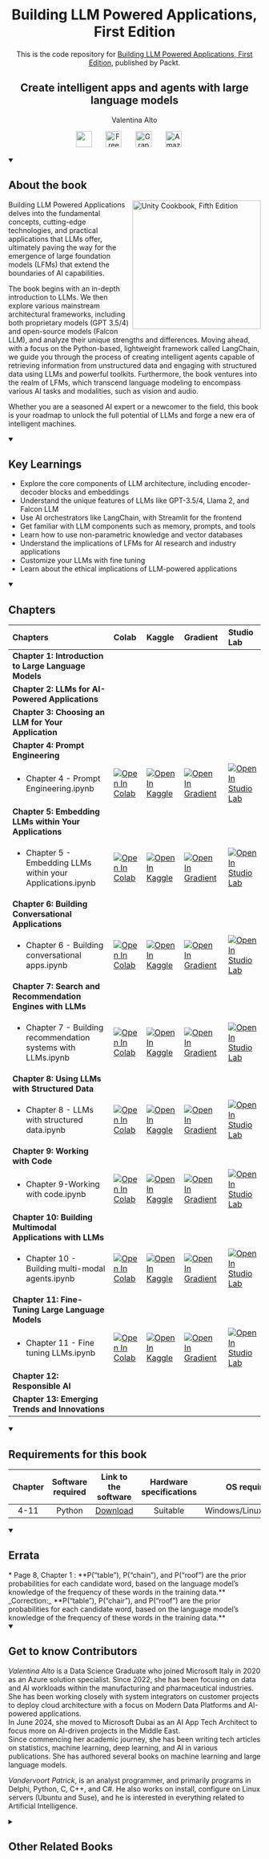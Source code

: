 <h1 align="center">
Building LLM Powered  Applications, First Edition</h1>
<p align="center">This is the code repository for <a href ="https://www.packtpub.com/en-us/product/building-llm-powered--applications-first-edition/9781835462317"> Building LLM Powered  Applications, First Edition</a>, published by Packt.
</p>

<h2 align="center">
Create intelligent apps and agents with large language models
</h2>
<p align="center">
Valentina Alto</p>

<p align="center">
   <a href="https://packt.link/llm" alt="Discord" title="Learn more on the Discord server"><img width="32px" src="https://cliply.co/wp-content/uploads/2021/08/372108630_DISCORD_LOGO_400.gif"/></a>
  &#8287;&#8287;&#8287;&#8287;&#8287;
  <a href="https://packt.link/free-ebook/9781835462317"><img width="32px" alt="Free PDF" title="Free PDF" src="https://cdn-icons-png.flaticon.com/512/4726/4726010.png"/></a>
 &#8287;&#8287;&#8287;&#8287;&#8287;
  <a href="https://packt.link/gbp/9781835462317"><img width="32px" alt="Graphic Bundle" title="Graphic Bundle" src="https://cdn-icons-png.flaticon.com/512/2659/2659360.png"/></a>
  &#8287;&#8287;&#8287;&#8287;&#8287;
   <a href="https://www.amazon.in/Building-LLM-Apps-Intelligent-Language-ebook/dp/B0CMD2W6Q5/"><img width="32px" alt="Amazon" title="Get your copy" src="https://cdn-icons-png.flaticon.com/512/15466/15466027.png"/></a>
  &#8287;&#8287;&#8287;&#8287;&#8287;
</p>
<details open> 
  <summary><h2>About the book</summary>
<a href="https://www.packtpub.com/product/unity-cookbook-fifth-edition/9781805123026">
<img src="https://content.packt.com/B21714/cover_image_small.jpg" alt="Unity Cookbook, Fifth Edition" height="256px" align="right">
</a>

Building LLM Powered Applications delves into the fundamental concepts, cutting-edge technologies, and practical applications that LLMs offer, ultimately paving the way for the emergence of large foundation models (LFMs) that extend the boundaries of AI capabilities.

The book begins with an in-depth introduction to LLMs. We then explore various mainstream architectural frameworks, including both proprietary models (GPT 3.5/4) and open-source models (Falcon LLM), and analyze their unique strengths and differences. Moving ahead, with a focus on the Python-based, lightweight framework called LangChain, we guide you through the process of creating intelligent agents capable of retrieving information from unstructured data and engaging with structured data using LLMs and powerful toolkits. Furthermore, the book ventures into the realm of LFMs, which transcend language modeling to encompass various AI tasks and modalities, such as vision and audio.

Whether you are a seasoned AI expert or a newcomer to the field, this book is your roadmap to unlock the full potential of LLMs and forge a new era of intelligent machines.
</details>
<details open> 
  <summary><h2>Key Learnings</summary>
<ul>

<li>Explore the core components of LLM architecture, including encoder-decoder blocks and embeddings</li>

<li>Understand the unique features of LLMs like GPT-3.5/4, Llama 2, and Falcon LLM</li>

<li>Use AI orchestrators like LangChain, with Streamlit for the frontend</li>

<li>Get familiar with LLM components such as memory, prompts, and tools</li>

<li>Learn how to use non-parametric knowledge and vector databases</li>

<li>Understand the implications of LFMs for AI research and industry applications</li>

<li>Customize your LLMs with fine tuning</li>

<li>Learn about the ethical implications of LLM-powered applications</li>

</ul>

  </details>

<details open> 
  <summary><h2>Chapters</summary>


| Chapters | Colab | Kaggle | Gradient | Studio Lab |
| :-------- | :-------- | :------- | :-------- | :-------- |
| **Chapter 1: Introduction to Large Language Models** | | | | |
| **Chapter 2: LLMs for AI-Powered Applications** | | | | |
| **Chapter 3: Choosing an LLM for Your Application** | | | | |
| **Chapter 4: Prompt Engineering** | | | | |
| <ul><li>Chapter 4 - Prompt Engineering.ipynb</li></ul> | <a href="https://colab.research.google.com/github/PacktPublishing/Building-LLM-Powered-Applications/blob/main/Chapter 4 - Prompt Engineering.ipynb"><img src="https://colab.research.google.com/assets/colab-badge.svg" alt="Open In Colab"></a><br> | <a href="https://www.kaggle.com/kernels/welcome?src=https://github.com/PacktPublishing/Building-LLM-Powered-Applications/blob/main/Chapter 4 - Prompt Engineering.ipynb"><img src="https://kaggle.com/static/images/open-in-kaggle.svg" alt="Open In Kaggle"></a><br> | <a href="https://gradient.run/notebook/github.com/PacktPublishing/Building-LLM-Powered-Applications/blob/main/Chapter 4 - Prompt Engineering.ipynb"><img src="https://assets.paperspace.io/img/gradient-badge.svg" alt="Open In Gradient"></a><br> | <a href="https://studiolab.sagemaker.aws/import/github/PacktPublishing/Building-LLM-Powered-Applications/blob/main/Chapter 4 - Prompt Engineering.ipynb"><img src="https://studiolab.sagemaker.aws/studiolab.svg" alt="Open In Studio Lab"></a><br> |
| **Chapter 5:  Embedding LLMs within Your Applications** | | | | |
| <ul><li>Chapter 5 - Embedding LLMs within your Applications.ipynb</li></ul> | <a href="https://colab.research.google.com/github/PacktPublishing/Building-LLM-Powered-Applications/blob/main/Chapter 5 - Embedding LLMs within your Applications.ipynb"><img src="https://colab.research.google.com/assets/colab-badge.svg" alt="Open In Colab"></a><br> | <a href="https://www.kaggle.com/kernels/welcome?src=https://github.com/PacktPublishing/Building-LLM-Powered-Applications/blob/main/Chapter 5 - Embedding LLMs within your Applications.ipynb"><img src="https://kaggle.com/static/images/open-in-kaggle.svg" alt="Open In Kaggle"></a><br> | <a href="https://gradient.run/notebook/github.com/PacktPublishing/Building-LLM-Powered-Applications/blob/main/Chapter 5 - Embedding LLMs within your Applications.ipynb"><img src="https://assets.paperspace.io/img/gradient-badge.svg" alt="Open In Gradient"></a><br> | <a href="https://studiolab.sagemaker.aws/import/github/PacktPublishing/Building-LLM-Powered-Applications/blob/main/Chapter 5 - Embedding LLMs within your Applications.ipynb"><img src="https://studiolab.sagemaker.aws/studiolab.svg" alt="Open In Studio Lab"></a><br> |
| **Chapter 6: Building Conversational Applications** | | | | |
| <ul><li>Chapter 6 - Building conversational apps.ipynb</li></ul> | <a href="https://colab.research.google.com/github/PacktPublishing/Building-LLM-Powered-Applications/blob/main/Chapter 6 - Building conversational apps.ipynb"><img src="https://colab.research.google.com/assets/colab-badge.svg" alt="Open In Colab"></a><br> | <a href="https://www.kaggle.com/kernels/welcome?src=https://github.com/PacktPublishing/Building-LLM-Powered-Applications/blob/main/Chapter 6 - Building conversational apps.ipynb"><img src="https://kaggle.com/static/images/open-in-kaggle.svg" alt="Open In Kaggle"></a><br> | <a href="https://gradient.run/notebook/github.com/PacktPublishing/Building-LLM-Powered-Applications/blob/main/Chapter 6 - Building conversational apps.ipynb"><img src="https://assets.paperspace.io/img/gradient-badge.svg" alt="Open In Gradient"></a><br> | <a href="https://studiolab.sagemaker.aws/import/github/PacktPublishing/Building-LLM-Powered-Applications/blob/main/Chapter 6 - Building conversational apps.ipynb"><img src="https://studiolab.sagemaker.aws/studiolab.svg" alt="Open In Studio Lab"></a><br> |
| **Chapter 7: Search and Recommendation Engines with LLMs** | | | | |
| <ul><li>Chapter 7 - Building recommendation systems with LLMs.ipynb</li></ul> | <a href="https://colab.research.google.com/github/PacktPublishing/Building-LLM-Powered-Applications/blob/main/Chapter 7 - Building recommendation systems with LLMs.ipynb"><img src="https://colab.research.google.com/assets/colab-badge.svg" alt="Open In Colab"></a><br> | <a href="https://www.kaggle.com/kernels/welcome?src=https://github.com/PacktPublishing/Building-LLM-Powered-Applications/blob/main/Chapter 7 - Building recommendation systems with LLMs.ipynb"><img src="https://kaggle.com/static/images/open-in-kaggle.svg" alt="Open In Kaggle"></a><br> | <a href="https://gradient.run/notebook/github.com/PacktPublishing/Building-LLM-Powered-Applications/blob/main/Chapter 7 - Building recommendation systems with LLMs.ipynb"><img src="https://assets.paperspace.io/img/gradient-badge.svg" alt="Open In Gradient"></a><br> | <a href="https://studiolab.sagemaker.aws/import/github/PacktPublishing/Building-LLM-Powered-Applications/blob/main/Chapter 7 - Building recommendation systems with LLMs.ipynb"><img src="https://studiolab.sagemaker.aws/studiolab.svg" alt="Open In Studio Lab"></a><br> |
| **Chapter 8: Using LLMs with Structured Data** | | | | |
| <ul><li>Chapter 8 - LLMs with structured data.ipynb</li></ul> | <a href="https://colab.research.google.com/github/PacktPublishing/Building-LLM-Powered-Applications/blob/main/Chapter 8 - LLMs with structured data.ipynb"><img src="https://colab.research.google.com/assets/colab-badge.svg" alt="Open In Colab"></a><br> | <a href="https://www.kaggle.com/kernels/welcome?src=https://github.com/PacktPublishing/Building-LLM-Powered-Applications/blob/main/Chapter 8 - LLMs with structured data.ipynb"><img src="https://kaggle.com/static/images/open-in-kaggle.svg" alt="Open In Kaggle"></a><br> | <a href="https://gradient.run/notebook/github.com/PacktPublishing/Building-LLM-Powered-Applications/blob/main/Chapter 8 - LLMs with structured data.ipynb"><img src="https://assets.paperspace.io/img/gradient-badge.svg" alt="Open In Gradient"></a><br> | <a href="https://studiolab.sagemaker.aws/import/github/PacktPublishing/Building-LLM-Powered-Applications/blob/main/Chapter 8 - LLMs with structured data.ipynb"><img src="https://studiolab.sagemaker.aws/studiolab.svg" alt="Open In Studio Lab"></a><br> |
| **Chapter 9: Working with Code** | | | | |
| <ul><li>Chapter 9-Working with code.ipynb</li></ul> | <a href="https://colab.research.google.com/github/PacktPublishing/Building-LLM-Powered-Applications/blob/main/Chapter 9-Working with code.ipynb"><img src="https://colab.research.google.com/assets/colab-badge.svg" alt="Open In Colab"></a><br> | <a href="https://www.kaggle.com/kernels/welcome?src=https://github.com/PacktPublishing/Building-LLM-Powered-Applications/blob/main/Chapter 9-Working with code.ipynb"><img src="https://kaggle.com/static/images/open-in-kaggle.svg" alt="Open In Kaggle"></a><br> | <a href="https://gradient.run/notebook/github.com/PacktPublishing/Building-LLM-Powered-Applications/blob/main/Chapter 9-Working with code.ipynb"><img src="https://assets.paperspace.io/img/gradient-badge.svg" alt="Open In Gradient"></a><br> | <a href="https://studiolab.sagemaker.aws/import/github/PacktPublishing/Building-LLM-Powered-Applications/blob/main/Chapter 9-Working with code.ipynb"><img src="https://studiolab.sagemaker.aws/studiolab.svg" alt="Open In Studio Lab"></a><br> |
| **Chapter 10:  Building Multimodal Applications with LLMs** | | | | |
| <ul><li>Chapter 10 - Building multi-modal agents.ipynb</li></ul> | <a href="https://colab.research.google.com/github/PacktPublishing/Building-LLM-Powered-Applications/blob/main/Chapter 10 - Building multi-modal agents.ipynb"><img src="https://colab.research.google.com/assets/colab-badge.svg" alt="Open In Colab"></a><br> | <a href="https://www.kaggle.com/kernels/welcome?src=https://github.com/PacktPublishing/Building-LLM-Powered-Applications/blob/main/Chapter 10 - Building multi-modal agents.ipynb"><img src="https://kaggle.com/static/images/open-in-kaggle.svg" alt="Open In Kaggle"></a><br> | <a href="https://gradient.run/notebook/github.com/PacktPublishing/Building-LLM-Powered-Applications/blob/main/Chapter 10 - Building multi-modal agents.ipynb"><img src="https://assets.paperspace.io/img/gradient-badge.svg" alt="Open In Gradient"></a><br> | <a href="https://studiolab.sagemaker.aws/import/github/PacktPublishing/Building-LLM-Powered-Applications/blob/main/Chapter 10 - Building multi-modal agents.ipynb"><img src="https://studiolab.sagemaker.aws/studiolab.svg" alt="Open In Studio Lab"></a><br> |
| **Chapter 11:  Fine-Tuning Large Language Models** | | | | |
| <ul><li>Chapter 11 - Fine tuning LLMs.ipynb</li></ul> | <a href="https://colab.research.google.com/github/PacktPublishing/Building-LLM-Powered-Applications/blob/main/Chapter 11 - Fine tuning LLMs.ipynb"><img src="https://colab.research.google.com/assets/colab-badge.svg" alt="Open In Colab"></a><br> | <a href="https://www.kaggle.com/kernels/welcome?src=https://github.com/PacktPublishing/Building-LLM-Powered-Applications/blob/main/Chapter 11 - Fine tuning LLMs.ipynb"><img src="https://kaggle.com/static/images/open-in-kaggle.svg" alt="Open In Kaggle"></a><br> | <a href="https://gradient.run/notebook/github.com/PacktPublishing/Building-LLM-Powered-Applications/blob/main/Chapter 11 - Fine tuning LLMs.ipynb"><img src="https://assets.paperspace.io/img/gradient-badge.svg" alt="Open In Gradient"></a><br> | <a href="https://studiolab.sagemaker.aws/import/github/PacktPublishing/Building-LLM-Powered-Applications/blob/main/Chapter 11 - Fine tuning LLMs.ipynb"><img src="https://studiolab.sagemaker.aws/studiolab.svg" alt="Open In Studio Lab"></a><br> |
| **Chapter 12: Responsible AI** | | | | |
| **Chapter 13: Emerging Trends and Innovations** | | | | |






</details>


<details open> 
  <summary><h2>Requirements for this book</summary>

  | Chapter | Software required    | Link to the software    | Hardware specifications    | OS required    |
| :---:  | :---: | :---: |:---: | :---: |
| 4-11 | Python  | [Download](https://www.python.org/downloads/)   | Suitable |  Windows/Linux/MacOS | 

</details>

<details open> 
  <summary><h2>Errata</summary>
* Page 8, Chapter 1 : **P(“table”), P(“chain”), and P(“roof”) are the prior probabilities for each candidate word, based on the language model’s knowledge of the frequency of these words in the training data.**
_Correction:_ **P(“table”), P(“chair”), and P(“roof”) are the prior probabilities for each candidate word, based on the language model’s knowledge of the frequency of these words in the training data.**

</details>
    


<details open> 
  <summary><h2>Get to know Contributors</h2></summary>

_Valentina Alto_ is a Data Science Graduate who joined Microsoft Italy in 2020 as an Azure solution specialist. Since 2022, she has been focusing on data and AI workloads within the manufacturing and pharmaceutical industries. She has been working closely with system integrators on customer projects to deploy cloud architecture with a focus on Modern Data Platforms and AI-powered applications.<br>
In June 2024, she moved to Microsoft Dubai as an AI App Tech Architect to focus more on AI-driven projects in the Middle East.<br>
Since commencing her academic journey, she has been writing tech articles on statistics, machine learning, deep learning, and AI in various publications. She has authored several books on machine learning and large language models.

_Vandervoort Patrick_, is an analyst programmer, and primarily programs in Delphi, Python, C, C++, and C#. He also works on install, configure on Linux servers (Ubuntu and Suse), and he is interested in everything related to Artificial Intelligence.

</details>
<details> 
  <summary><h2>Other Related Books</h2></summary>
<ul>

  <li><a href="https://www.packtpub.com/en-us/product/generative-ai-with-langchain-first-edition/9781835083468">Generative AI with LangChain, First Edition</a></li>

  <li><a href="https://www.packtpub.com/en-us/product/transformers-for-natural-language-processing-and-computer-vision-third-edition/9781805128724">Transformers for Natural Language Processing and Computer Vision, Third Edition</a></li>
 
</ul>

</details>
